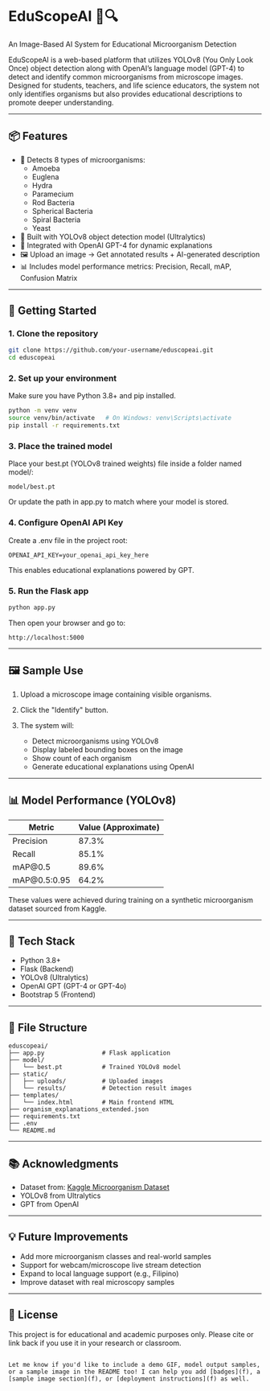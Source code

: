 
# EduScopeAI 🧫🔍  
An Image-Based AI System for Educational Microorganism Detection

EduScopeAI is a web-based platform that utilizes YOLOv8 (You Only Look Once) object detection along with OpenAI’s language model (GPT-4) to detect and identify common microorganisms from microscope images. Designed for students, teachers, and life science educators, the system not only identifies organisms but also provides educational descriptions to promote deeper understanding.

---

## 📦 Features

- 🔬 Detects 8 types of microorganisms:
  - Amoeba
  - Euglena
  - Hydra
  - Paramecium
  - Rod Bacteria
  - Spherical Bacteria
  - Spiral Bacteria
  - Yeast
- 🤖 Built with YOLOv8 object detection model (Ultralytics)
- 🧠 Integrated with OpenAI GPT-4 for dynamic explanations
- 🖼 Upload an image → Get annotated results + AI-generated description
- 📊 Includes model performance metrics: Precision, Recall, mAP, Confusion Matrix

---

## 🚀 Getting Started

### 1. Clone the repository

```bash
git clone https://github.com/your-username/eduscopeai.git
cd eduscopeai
````

### 2. Set up your environment

Make sure you have Python 3.8+ and pip installed.

```bash
python -m venv venv
source venv/bin/activate   # On Windows: venv\Scripts\activate
pip install -r requirements.txt
```

### 3. Place the trained model

Place your best.pt (YOLOv8 trained weights) file inside a folder named model/:

```
model/best.pt
```

Or update the path in app.py to match where your model is stored.

### 4. Configure OpenAI API Key

Create a .env file in the project root:

```
OPENAI_API_KEY=your_openai_api_key_here
```

This enables educational explanations powered by GPT.

### 5. Run the Flask app

```bash
python app.py
```

Then open your browser and go to:

```
http://localhost:5000
```

---

## 🖼 Sample Use

1. Upload a microscope image containing visible organisms.
2. Click the "Identify" button.
3. The system will:

   * Detect microorganisms using YOLOv8
   * Display labeled bounding boxes on the image
   * Show count of each organism
   * Generate educational explanations using OpenAI

---

## 📊 Model Performance (YOLOv8)

| Metric        | Value (Approximate) |
| ------------- | ------------------- |
| Precision     | 87.3%               |
| Recall        | 85.1%               |
| mAP\@0.5      | 89.6%               |
| mAP\@0.5:0.95 | 64.2%               |

These values were achieved during training on a synthetic microorganism dataset sourced from Kaggle.

---

## 🧠 Tech Stack

* Python 3.8+
* Flask (Backend)
* YOLOv8 (Ultralytics)
* OpenAI GPT (GPT-4 or GPT-4o)
* Bootstrap 5 (Frontend)

---

## 📂 File Structure

```
eduscopeai/
├── app.py                # Flask application
├── model/
│   └── best.pt           # Trained YOLOv8 model
├── static/
│   ├── uploads/          # Uploaded images
│   └── results/          # Detection result images
├── templates/
│   └── index.html        # Main frontend HTML
├── organism_explanations_extended.json
├── requirements.txt
├── .env
└── README.md
```

---

## 📚 Acknowledgments

* Dataset from: [Kaggle Microorganism Dataset](https://www.kaggle.com/code/utkarshsaxenadn/microorganisms-image-classification-inceptionv3)
* YOLOv8 from Ultralytics
* GPT from OpenAI

---

## 💡 Future Improvements

* Add more microorganism classes and real-world samples
* Support for webcam/microscope live stream detection
* Expand to local language support (e.g., Filipino)
* Improve dataset with real microscopy samples

---

## 📜 License

This project is for educational and academic purposes only.
Please cite or link back if you use it in your research or classroom.

```

Let me know if you'd like to include a demo GIF, model output samples, or a sample image in the README too! I can help you add [badges](f), a [sample image section](f), or [deployment instructions](f) as well.
```
